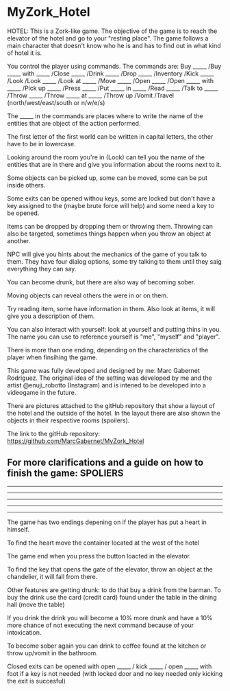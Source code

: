 # MyZork_Hotel

HOTEL:
This is a Zork-like game. The objective of the game is to reach the elevator of the hotel and go to your "resting place".
The game follows a main character that doesn't know who he is and has to find out in what kind of hotel it is.

You control the player using commands. The commands are:
Buy _____
/Buy _____ with _____
/Close _____
/Drink _____
/Drop _____
/Inventory
/Kick _____
/Look
/Look _____
/Look at _____
/Move _____
/Open _____
/Open _____ with _____
/Pick up _____
/Press _____
/Put _____ in _____
/Read _____
/Talk to _____
/Throw _____
/Throw _____ at _____
/Throw up
/Vomit
/Travel (north/west/east/south or n/w/e/s)

The _____ in the commands are places where to write the name of the entities that are object of the action performed.

The first letter of the first world can be written in capital letters, the other have to be in lowercase.

Looking around the room you're in (Look) can tell you the name of the entities that are in there and give you information about the rooms next to it.

Some objects can be picked up, some can be moved, some can be put inside others.

Some exits can be opened withou keys, some are locked but don't have a key assigned to the (maybe brute force will help) and some need a key to be opened.

Items can be dropped by dropping them or throwing them.
Throwing can also be targeted, sometimes things happen when you throw an object at another.

NPC will give you hints about the mechanics of the game of you talk to them.
They have four dialog options, some try talking to them until they saig everything they can say.

You can become drunk, but there are also way of becoming sober.

Moving objects can reveal others the were in or on them.

Try reading item, some have information in them.
Also look at items, it will give you a description of them.

You can also interact with yourself: look at yourself and putting thins in you. The name you can use to reference yourself is "me", "myself" and "player".

There is more than one ending, depending on the characteristics of the player when finsihing the game.

This game was fully developed and designed by me: Marc Gabernet Rodríguez. The original idea of the setting was developed by me and the artist @enuji_robotto (Instagram) and is intened to be developed into a videogame in the future.

There are pictures attached to the gitHub repository that show a layout of the hotel and the outside of the hotel. In the layout there are also shown the objects in their respective rooms (spoilers).

The link to the gitHub repository:
https://github.com/MarcGabernet/MyZork_Hotel


For more clarifications and a guide on how to finish the game:
SPOLIERS
--------
--------
--------
--------
--------
--------
The game has two endings depening on if the player has put a heart in himself.

To find the heart move the container located at the west of the hotel

The game end when you press the button loacted in the elevator.

To find the key that opens the gate of the elevator, throw an object at the chandelier, it will fall from there.

Other features are getting drunk: to do that buy a drink from the barman. To buy the drink use the card (credit card) found under the table in the dining hall (move the table)

If you drink the drink you will become a 10% more drunk and have a 10% more chance of not executing the next command because of your intoxication.

To become sober again you can drink to coffee found at the kitchen or throw up/vomit in the bathroom.

Closed exits can be opened with open _____ / kick _____ / open _____ with foot if a key is not needed (with locked door and no key needed only kicking the exit is succesful)


